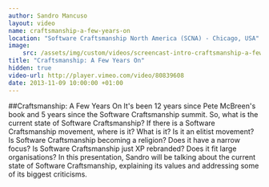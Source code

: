 ```yaml
---
author: Sandro Mancuso
layout: video
name: craftsmanship-a-few-years-on
location: "Software Craftsmanship North America (SCNA) - Chicago, USA"
image:
    src: /assets/img/custom/videos/screencast-intro-craftsmanship-a-few-years-on.jpg
title: "Craftsmanship: A Few Years On"
hidden: true
video-url: http://player.vimeo.com/video/80839608
date: 2013-11-09 10:00:00 +01:00
---
```


##Craftsmanship: A Few Years On
It's been 12 years since Pete McBreen's book and 5 years since the Software Craftsmanship summit. So, what is the current state of Software Craftsmanship? If there is a Software Craftsmanship movement, where is it? What is it? Is it an elitist movement? Is Software Craftsmanship becoming a religion? Does it have a narrow focus? Is Software Craftsmanship just XP rebranded? Does it fit large organisations? In this presentation, Sandro will be talking about the current state of Software Craftsmanship, explaining its values and addressing some of its biggest criticisms.
